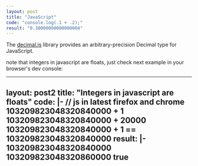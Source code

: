 ```yaml
---
layout: post
title: "JavaScript"
code: "console.log(.1 + .2);"
result: "0.30000000000000004"
---
```

The [decimal.js](http://mikemcl.github.io/decimal.js/) library provides an arbitrary-precision Decimal type for JavaScript.


note that integers in javascript are floats,
just check next example in your browser's dev console:

---
layout: post2
title: "Integers in javascript are floats"
code: |-
  // js in latest firefox and chrome
  103209823048320840000 + 1
  103209823048320840000 + 20000
  103209823048320840000 + 1 == 103209823048320840000
result: |-
  103209823048320840000
  103209823048320860000
  true
---

